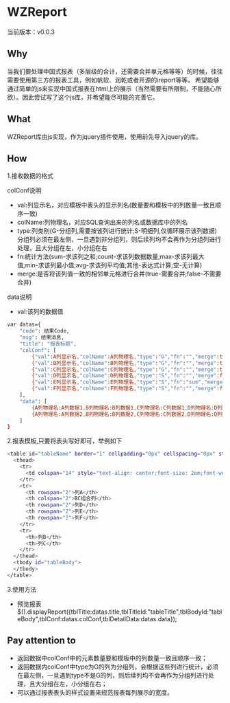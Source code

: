 # WZReport
当前版本：v0.0.3
## Why
当我们要处理中国式报表（多层级的合计，还需要合并单元格等等）的时候，往往需要使用第三方的报表工具，例如帆软、润乾或者开源的ireport等等。
希望能够通过简单的js来实现中国式报表在html上的展示（当然需要有所限制，不能随心所欲）。因此尝试写了这个js库，并希望能尽可能的完善它。

## What
WZReport库由js实现，作为jquery插件使用，使用前先导入jquery的库。

## How
1.接收数据的格式

colConf说明
* val:列显示名，对应模板中表头的显示列名(数量要和模板中的列数量一致且顺序一致)
* colName:列物理名，对应SQL查询出来的列名或数据库中的列名
* type:列类别(G-分组列,需要按该列进行统计;S-明细列,仅循环展示该列数据)
       分组列必须在最左侧，一旦遇到非分组列，则后续列均不会再作为分组列进行处理，且大分组在左，小分组在右
* fn:统计方法(sum-求该列之和;count-求该列数据数量;max-求该列最大值;min-求该列最小值;avg-求该列平均值;其他-表达式计算;空-无计算)
* merge:是否将该列值一致的相邻单元格进行合并(true-需要合并;false-不需要合并)

data说明
* val:该列的数据值
    
```bash
var datas={
    "code": 结果Code,
    "msg": 结果消息,
    "title": "报表标题",
    "colConf": [
        {"val":A列显示名,"colName":A列物理名,"type":"G","fn":"","merge":true},
        {"val":B列显示名,"colName":B列物理名,"type":"G","fn":"","merge":true},
        {"val":C列显示名,"colName":C列物理名,"type":"G","fn":"","merge":true},
        {"val":D列显示名,"colName":D列物理名,"type":"S","fn":"","merge":false},
        {"val":E列显示名,"colName":E列物理名,"type":"S","fn":"sum","merge":false},
        {"val":F列显示名,"colName":F列物理名,"type":"S","fn":"","merge":false}
    ],
    "data": [
        {A列物理名:A列数据1,B列物理名:B列数据1,C列物理名:C列数据1,D列物理名:D列数据1,E列物理名:E列数据1,F列物理名:F列数据1},
        {A列物理名:A列数据2,B列物理名:B列数据2,C列物理名:C列数据2,D列物理名:D列数据2,E列物理名:E列数据2,F列物理名:F列数据2}
    ]
}
```
2.报表模板,只要将表头写好即可，举例如下
```bash
<table id="tableName" border="1" cellpadding="0px" cellspacing="0px" style="text-align: center;padding: 0px;margin: 0px;border-color: #000;border-width: 1px;">
  <thead>
    <tr>
      <td colspan="14" style="text-align: center;font-size: 2em;font-weight: bolder;" id="tableTitle"></td>
    </tr>
    <tr>
      <th rowspan="2">列A</th>
      <th colspan="2">BC组合列</th>
      <th rowspan="2">列D</th>
      <th rowspan="2">列E</th>
      <th rowspan="2">列F</th>
    </tr>
    <tr>
      <th>列B</th>
      <th>列C</th>
    </tr>
  </thead>
  <tbody id="tableBody">
  </tbody>
</table>
```
3.使用方法
* 预览报表 $().displayReport({tblTitle:datas.title,tblTitleId:"tableTitle",tblBodyId:"tableBody",tblConf:datas.colConf,tblDetailData:datas.data});

## Pay attention to
* 返回数据中colConf中的元素数量要和模板中的列数量一致且顺序一致；
* 返回数据内colConf中type为G的列为分组列，会根据这些列进行统计，必须在最左侧，一旦遇到type不是G的列，则后续列均不会再作为分组列进行处理，且大分组在左，小分组在右；
* 可以通过报表表头的样式设置来规范报表每列展示的宽度。
